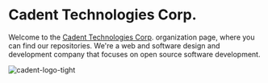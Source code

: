 # Cadent Technologies Corp.

Welcome to the [Cadent Technologies Corp](https://cadent.com/). organization page, where you can find our repositories. We're a web and software design and development company that focuses on open source software development.

![cadent-logo-tight](https://github.com/cadentcom/.github/assets/37887507/da54f631-115b-4cca-9d4b-6df5046ae188)
